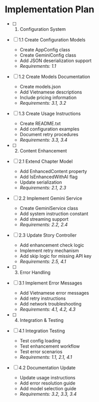 # Implementation Plan

- [ ] 1. Configuration System
- [ ] 1.1 Create Configuration Models
  - Create AppConfig class
  - Create GeminiConfig class
  - Add JSON deserialization support
  - _Requirements: 1.1_

- [ ] 1.2 Create Models Documentation
  - Create models.json
  - Add Vietnamese descriptions
  - Include pricing information
  - _Requirements: 3.1, 3.2_

- [ ] 1.3 Create Usage Instructions
  - Create README.txt
  - Add configuration examples
  - Document retry procedures
  - _Requirements: 3.3, 3.4_

- [ ] 2. Content Enhancement
- [ ] 2.1 Extend Chapter Model
  - Add EnhancedContent property
  - Add IsEnhancedWithAI flag
  - Update serialization
  - _Requirements: 2.1, 2.3_

- [ ] 2.2 Implement Gemini Service
  - Create GeminiService class
  - Add system instruction constant
  - Add streaming support
  - _Requirements: 2.2, 2.4_

- [ ] 2.3 Update Story Controller
  - Add enhancement check logic
  - Implement retry mechanism
  - Add skip logic for missing API key
  - _Requirements: 2.5, 4.1_

- [ ] 3. Error Handling
- [ ] 3.1 Implement Error Messages
  - Add Vietnamese error messages
  - Add retry instructions
  - Add network troubleshooting
  - _Requirements: 4.1, 4.2, 4.3_

- [ ] 4. Integration & Testing
- [ ] 4.1 Integration Testing
  - Test config loading
  - Test enhancement workflow
  - Test error scenarios
  - _Requirements: 1.1, 2.1, 4.1_

- [ ] 4.2 Documentation Update
  - Update usage instructions
  - Add error resolution guide
  - Add model selection guide
  - _Requirements: 3.2, 3.3, 3.4_
